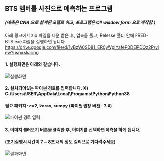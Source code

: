 BTS 멤버를 사진으로 예측하는 프로그램
----------
##### (예측은 CNN 으로 설계된 모델로 하고, 프로그램은 C# window form 으로 제작함.)

아래 링크에서 zip 파일을 다운 받은 후, 압축을 풀고, Release 폴더 안에 PRED-BTS.exe 파일을 실행하면 됩니다.
https://drive.google.com/file/d/1vBzW0SD81_ER0yWpIYafeP0DElPDQz2P/view?usp=sharing

#### 1. 실행화면은 아래와 같습니다.  
![실행화면](https://user-images.githubusercontent.com/66504341/105654697-e5cdae00-5f01-11eb-8c0d-72c54d703855.JPG)

#### 2. 설치되어있는 파이썬 경로를 입력합니다. 예) C:\Users\USER\AppData\Local\Programs\Python\Python38  
#### 필요 패키지 : cv2, keras, numpy (파이썬 권장 버전 : 3.8)  
![파이썬 경로 입력](https://user-images.githubusercontent.com/66504341/105654715-ed8d5280-5f01-11eb-9f35-797dca11f99a.JPG)

#### 3. 이미지 불러오기 버튼을 클릭한 후, 이미지를 선택하면 예측을 하게 됩니다.  
#### (초기실행시 시간이 7 ~ 8초 내외 정도 걸리므로 기다려주세요)  
![결과화면](https://user-images.githubusercontent.com/66504341/105654727-f2520680-5f01-11eb-88bb-458e80cc9fca.JPG)
